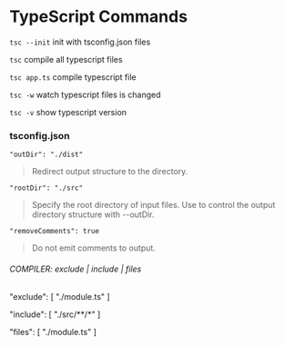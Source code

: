 # TypeScript Commands

`tsc --init` init with tsconfig.json files

`tsc` compile all typescript files

`tsc app.ts` compile typescript file

`tsc -w` watch typescript files is changed

`tsc -v` show typescript version

### tsconfig.json

`"outDir": "./dist"`

> Redirect output structure to the directory.

`"rootDir": "./src"`

> Specify the root directory of input files. Use to control the output directory structure with --outDir.

`"removeComments": true`

> Do not emit comments to output.

###### COMPILER: exclude | include | files

"exclude": [
"./module.ts"
]

"include": [
"./src/**/*"
]

"files": [
"./module.ts"
]

